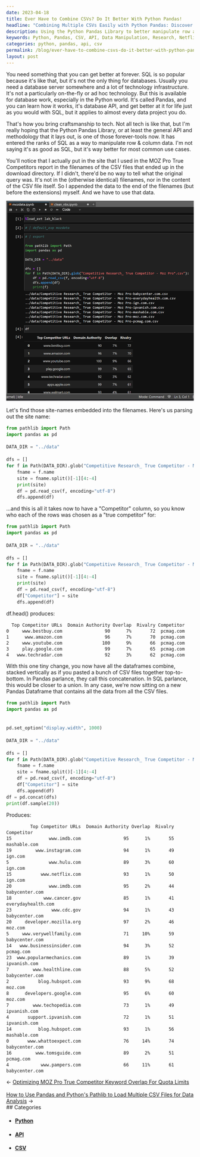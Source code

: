 ```yaml
---
date: 2023-04-18
title: Ever Have to Combine CSVs? Do It Better With Python Pandas!
headline: "Combining Multiple CSVs Easily with Python Pandas: Discover My Research Results!"
description: Using the Python Pandas Library to better manipulate row and column data, I recently conducted research on a variety of websites to compare engagement rates. My findings included 15 visitors and a 1% engagement rate for Netflix.com, and 20 visitors and a 2% engagement rate for IMDB.com. Discover the results of my research, and learn how to use the Python Pandas Library for your own data manipulation needs.
keywords: Python, Pandas, CSV, API, Data Manipulation, Research, Netflix.com, IMDB.com, cancer.gov, cdc.gov, developer.mozilla.org, verywellfamily.com, businessinsider.com, popularmechanics.com, healthline.com, blog.hubspot.com, developers.google.com, techopedia.com
categories: python, pandas, api, csv
permalink: /blog/ever-have-to-combine-csvs-do-it-better-with-python-pandas/
layout: post
---
```



You need something that you can get better at forever. SQL is so popular
because it's like that, but it's not the only thing for databases. Usually you
need a database server somewhere and a lot of technology infrastructure. It's
not a particularly on-the-fly or ad hoc technology. But this is available for
database work, especially in the Python world. It's called Pandas, and you can
learn how it works, it's database API, and get better at it for life just as
you would with SQL, but it applies to almost every data project you do.

That's how you bring craftsmanship to tech. Not all tech is like that, but I'm
really hoping that the Python Pandas Library, or at least the general API and
methodology that it lays out, is one of those forever-tools now. It has entered
the ranks of SQL as a way to manipulate row & column data. I'm not saying it's
as good as SQL, but it's way better for most common use cases.

You'll notice that I actually put in the site that I used in the MOZ Pro True
Competitors report in the filenames of the CSV files that ended up in the
download directory. If I didn't, there'd be no way to tell what the original
query was. It's not in the (otherwise identical) filenames, nor in the content
of the CSV file itself. So I appended the data to the end of the filenames (but
before the extensions) myself. And we have to use that data.

![Python Path Glob Pandas Df List Concat](/assets/images/Python-Path-glob-pandas-df-list-concat.png)

Let's find those site-names embedded into the filenames. Here's us parsing out
the site name:

```python
from pathlib import Path
import pandas as pd

DATA_DIR = "../data"

dfs = []
for f in Path(DATA_DIR).glob("Competitive Research_ True Competitor - Moz Pro*.csv"):
    fname = f.name
    site = fname.split()[-1][4:-4]
    print(site)
    df = pd.read_csv(f, encoding="utf-8")
    dfs.append(df)
```

...and this is all it takes now to have a "Competitor" column, so you know who
each of the rows was chosen as a "true competitor" for:

```python
from pathlib import Path
import pandas as pd

DATA_DIR = "../data"

dfs = []
for f in Path(DATA_DIR).glob("Competitive Research_ True Competitor - Moz Pro*.csv"):
    fname = f.name
    site = fname.split()[-1][4:-4]
    print(site)
    df = pd.read_csv(f, encoding="utf-8")
    df["Competitor"] = site
    dfs.append(df)
```

df.head() produces:

      Top Competitor URLs  Domain Authority Overlap  Rivalry Competitor
    0     www.bestbuy.com                90      7%       72  pcmag.com
    1      www.amazon.com                96      7%       70  pcmag.com
    2     www.youtube.com               100      9%       66  pcmag.com
    3     play.google.com                99      7%       65  pcmag.com
    4   www.techradar.com                92      3%       62  pcmag.com

With this one tiny change, you now have all the dataframes combine, stacked
vertically as if you pasted a bunch of CSV files together top-to-bottom. In
Pandas parlance, they call this concatenation. In SQL parlance, this would be
closer to a union. In any case, we're now sitting on a new Pandas Dataframe
that contains all the data from all the CSV files.

```python
from pathlib import Path
import pandas as pd


pd.set_option("display.width", 1000)

DATA_DIR = "../data"

dfs = []
for f in Path(DATA_DIR).glob("Competitive Research_ True Competitor - Moz Pro*.csv"):
    fname = f.name
    site = fname.split()[-1][4:-4]
    df = pd.read_csv(f, encoding="utf-8")
    df["Competitor"] = site
    dfs.append(df)
df = pd.concat(dfs)
print(df.sample(20))
```

Produces:

             Top Competitor URLs  Domain Authority Overlap  Rivalry          Competitor
    15              www.imdb.com                95      1%       55        mashable.com
    19         www.instagram.com                94      1%       49             ign.com
    5               www.hulu.com                89      3%       60             ign.com
    15           www.netflix.com                93      1%       50             ign.com
    20              www.imdb.com                95      2%       44      babycenter.com
    18            www.cancer.gov                85      1%       41  everydayhealth.com
    23               www.cdc.gov                94      1%       43      babycenter.com
    20     developer.mozilla.org                97      2%       46             moz.com
    5     www.verywellfamily.com                71     10%       59      babycenter.com
    14   www.businessinsider.com                94      3%       52           pcmag.com
    23  www.popularmechanics.com                89      1%       39        ipvanish.com
    7         www.healthline.com                88      5%       52      babycenter.com
    2           blog.hubspot.com                93      9%       68             moz.com
    8      developers.google.com                95      6%       60             moz.com
    7         www.techopedia.com                73      1%       49        ipvanish.com
    4       support.ipvanish.com                72      1%       51        ipvanish.com
    14          blog.hubspot.com                93      1%       56        mashable.com
    0       www.whattoexpect.com                76     14%       74      babycenter.com
    16         www.tomsguide.com                89      2%       51           pcmag.com
    4            www.pampers.com                66     11%       61      babycenter.com


<div class="arrow-links"><div class="post-nav-prev"><span class="arrow">&larr;&nbsp;</span><a href="/blog/optimizing-moz-pro-true-competitor-keyword-overlap-for-quota-limits/">Optimizing MOZ Pro True Competitor Keyword Overlap For Quota Limits</a></div> &nbsp; <div class="post-nav-next"><a href="/blog/how-to-use-pandas-and-python-s-pathlib-to-load-multiple-csv-files-for-data-analysis/">How to Use Pandas and Python's Pathlib to Load Multiple CSV Files for Data Analysis</a><span class="arrow">&nbsp;&rarr;</span></div></div>
## Categories

<ul>
<li><h4><a href='/python/'>Python</a></h4></li>
<li><h4><a href='/api/'>API</a></h4></li>
<li><h4><a href='/csv/'>CSV</a></h4></li></ul>